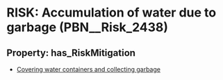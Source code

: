 # RISK: __Accumulation of water due to garbage__ (PBN__Risk_2438)

## Property: has_RiskMitigation

* [Covering water containers and collecting garbage](PBN__Mitigation_97)

